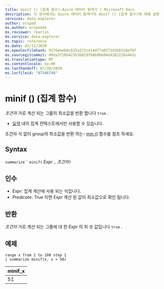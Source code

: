 ```yaml
---
title: minif () (집계 함수)-Azure 데이터 탐색기 | Microsoft Docs
description: 이 문서에서는 Azure 데이터 탐색기의 minif () (집계 함수)에 대해 설명 합니다.
services: data-explorer
author: orspod
ms.author: orspodek
ms.reviewer: rkarlin
ms.service: data-explorer
ms.topic: reference
ms.date: 02/13/2020
ms.openlocfilehash: 91764aeb8c825a272c414df7a0572d3b8310e79f
ms.sourcegitcommit: 09da3f26b4235368297b8b9b604d4282228a443c
ms.translationtype: MT
ms.contentlocale: ko-KR
ms.lasthandoff: 07/28/2020
ms.locfileid: "87346748"
---
```

# <a name="minif-aggregation-function"></a>minif () (집계 함수)

*조건자* 가로 계산 되는 그룹의 최소값을 반환 합니다 `true` .

* [요약](summarizeoperator.md) 내의 집계 컨텍스트에서만 사용할 수 있습니다.

조건자 식 없이 group의 최소값을 반환 하는- [min ()](min-aggfunction.md) 함수를 참조 하세요.

## <a name="syntax"></a>Syntax

`summarize``minif(` *Expr* `,` *조건자*`)`

## <a name="arguments"></a>인수

* *Expr*: 집계 계산에 사용 되는 식입니다.
* *Predicate*: True 이면 *Expr* 계산 된 값이 최소값으로 확인 됩니다.

## <a name="returns"></a>반환

*조건자* 가로 계산 되는 그룹에 대 한 *Expr* 의 최 솟 값입니다 `true` .

## <a name="examples"></a>예제

```kusto
range x from 1 to 100 step 1
| summarize minif(x, x > 50)
```

|minif_x|
|---|
|51|